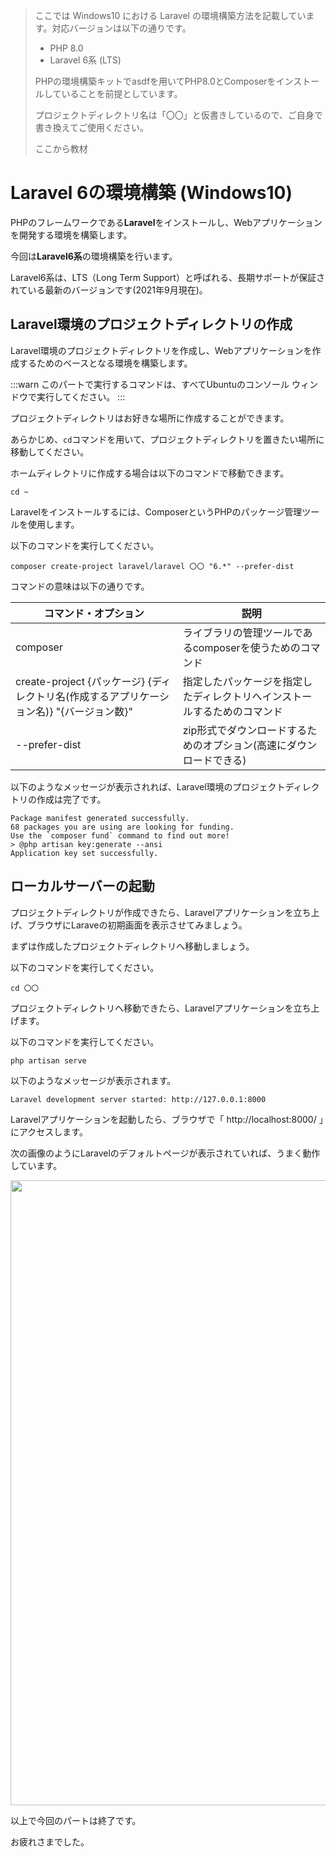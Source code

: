 > ここでは Windows10 における Laravel の環境構築方法を記載しています。対応バージョンは以下の通りです。
>
> - PHP 8.0
> - Laravel 6系 (LTS)
>
> PHPの環境構築キットでasdfを用いてPHP8.0とComposerをインストールしていることを前提としています。
>
> プロジェクトディレクトリ名は「〇〇」と仮書きしているので、ご自身で書き換えてご使用ください。
>
> ここから教材

# Laravel 6の環境構築 (Windows10)
PHPのフレームワークである**Laravel**をインストールし、Webアプリケーションを開発する環境を構築します。

今回は**Laravel6系**の環境構築を行います。

Laravel6系は、LTS（Long Term Support）と呼ばれる、長期サポートが保証されている最新のバージョンです(2021年9月現在)。

## Laravel環境のプロジェクトディレクトリの作成
Laravel環境のプロジェクトディレクトリを作成し、Webアプリケーションを作成するためのベースとなる環境を構築します。

:::warn
このパートで実行するコマンドは、すべてUbuntuのコンソール ウィンドウで実行してください。
:::

プロジェクトディレクトリはお好きな場所に作成することができます。

あらかじめ、`cd`コマンドを用いて、プロジェクトディレクトリを置きたい場所に移動してください。

ホームディレクトリに作成する場合は以下のコマンドで移動できます。

```console
cd ~
```

Laravelをインストールするには、ComposerというPHPのパッケージ管理ツールを使用します。

以下のコマンドを実行してください。

```console
composer create-project laravel/laravel 〇〇 "6.*" --prefer-dist
```

コマンドの意味は以下の通りです。

|コマンド・オプション|説明|
|---|---|
|composer|ライブラリの管理ツールであるcomposerを使うためのコマンド|
|create-project {パッケージ} {ディレクトリ名(作成するアプリケーション名)} "{バージョン数}"|指定したパッケージを指定したディレクトリへインストールするためのコマンド|
|--prefer-dist|zip形式でダウンロードするためのオプション(高速にダウンロードできる)|

以下のようなメッセージが表示されれば、Laravel環境のプロジェクトディレクトリの作成は完了です。

```
Package manifest generated successfully.
68 packages you are using are looking for funding.
Use the `composer fund` command to find out more!
> @php artisan key:generate --ansi
Application key set successfully.
```

## ローカルサーバーの起動
プロジェクトディレクトリが作成できたら、Laravelアプリケーションを立ち上げ、ブラウザにLaraveの初期画面を表示させてみましょう。

まずは作成したプロジェクトディレクトリへ移動しましょう。

以下のコマンドを実行してください。

```console
cd 〇〇
```

プロジェクトディレクトリへ移動できたら、Laravelアプリケーションを立ち上げます。

以下のコマンドを実行してください。

```console
php artisan serve
```

以下のようなメッセージが表示されます。

```
Laravel development server started: http://127.0.0.1:8000
```

Laravelアプリケーションを起動したら、ブラウザで「 http://localhost:8000/ 」にアクセスします。

次の画像のようにLaravelのデフォルトページが表示されていれば、うまく動作しています。

<img width="1000" src="https://techpit-market-prod.s3.amazonaws.com/uploads/part_attachment/file/27728/575e7139-9d5e-4e50-a333-da48bfd322ae.png">

以上で今回のパートは終了です。

お疲れさまでした。

